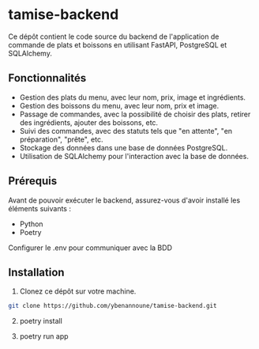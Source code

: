 # tamise-backend

Ce dépôt contient le code source du backend de l'application de commande de plats et boissons en utilisant FastAPI, PostgreSQL et SQLAlchemy.

## Fonctionnalités

- Gestion des plats du menu, avec leur nom, prix, image et ingrédients.
- Gestion des boissons du menu, avec leur nom, prix et image.
- Passage de commandes, avec la possibilité de choisir des plats, retirer des ingrédients, ajouter des boissons, etc.
- Suivi des commandes, avec des statuts tels que "en attente", "en préparation", "prête", etc.
- Stockage des données dans une base de données PostgreSQL.
- Utilisation de SQLAlchemy pour l'interaction avec la base de données.

## Prérequis

Avant de pouvoir exécuter le backend, assurez-vous d'avoir installé les éléments suivants :

- Python
- Poetry

Configurer le .env pour communiquer avec la BDD

## Installation

1. Clonez ce dépôt sur votre machine.

```bash
git clone https://github.com/ybenannoune/tamise-backend.git
```

2. poetry install

3. poetry run app
